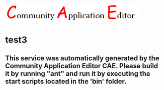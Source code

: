 ![CAE](https://github.com/PhilCAEOrg/microservice-4/blob/master/img/logo.png)  

test3
===================


This service was automatically generated by the Community Application Editor CAE. Please build it by running "ant" and run it by executing the start scripts located in the 'bin' folder.
---------------
